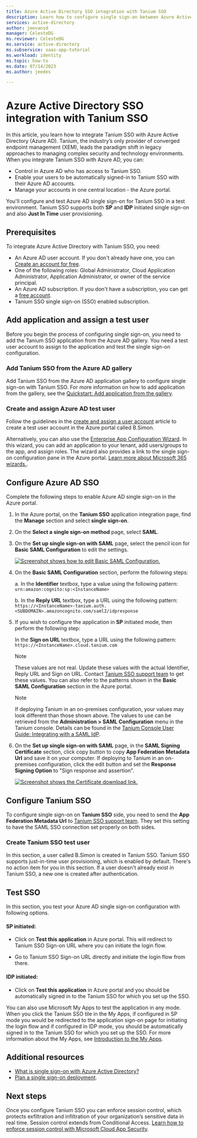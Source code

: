 ```yaml
---
title: Azure Active Directory SSO integration with Tanium SSO
description: Learn how to configure single sign-on between Azure Active Directory and Tanium SSO.
services: active-directory
author: jeevansd
manager: CelesteDG
ms.reviewer: CelesteDG
ms.service: active-directory
ms.subservice: saas-app-tutorial
ms.workload: identity
ms.topic: how-to
ms.date: 07/14/2023
ms.author: jeedes

---
```


# Azure Active Directory SSO integration with Tanium SSO

In this article, you learn how to integrate Tanium SSO with Azure Active Directory (Azure AD). Tanium, the industry’s only provider of converged endpoint management (XEM), leads the paradigm shift in legacy approaches to managing complex security and technology environments. When you integrate Tanium SSO with Azure AD, you can:

* Control in Azure AD who has access to Tanium SSO.
* Enable your users to be automatically signed-in to Tanium SSO with their Azure AD accounts.
* Manage your accounts in one central location - the Azure portal.

You'll configure and test Azure AD single sign-on for Tanium SSO in a test environment. Tanium SSO supports both **SP** and **IDP** initiated single sign-on and also **Just In Time** user provisioning.

## Prerequisites

To integrate Azure Active Directory with Tanium SSO, you need:

* An Azure AD user account. If you don't already have one, you can [Create an account for free](https://azure.microsoft.com/free/?WT.mc_id=A261C142F).
* One of the following roles: Global Administrator, Cloud Application Administrator, Application Administrator, or owner of the service principal.
* An Azure AD subscription. If you don't have a subscription, you can get a [free account](https://azure.microsoft.com/free/).
* Tanium SSO single sign-on (SSO) enabled subscription.

## Add application and assign a test user

Before you begin the process of configuring single sign-on, you need to add the Tanium SSO application from the Azure AD gallery. You need a test user account to assign to the application and test the single sign-on configuration.

### Add Tanium SSO from the Azure AD gallery

Add Tanium SSO from the Azure AD application gallery to configure single sign-on with Tanium SSO. For more information on how to add application from the gallery, see the [Quickstart: Add application from the gallery](../manage-apps/add-application-portal.md).

### Create and assign Azure AD test user

Follow the guidelines in the [create and assign a user account](../manage-apps/add-application-portal-assign-users.md) article to create a test user account in the Azure portal called B.Simon.

Alternatively, you can also use the [Enterprise App Configuration Wizard](https://portal.office.com/AdminPortal/home?Q=Docs#/azureadappintegration). In this wizard, you can add an application to your tenant, add users/groups to the app, and assign roles. The wizard also provides a link to the single sign-on configuration pane in the Azure portal. [Learn more about Microsoft 365 wizards.](/microsoft-365/admin/misc/azure-ad-setup-guides). 

## Configure Azure AD SSO

Complete the following steps to enable Azure AD single sign-on in the Azure portal.

1. In the Azure portal, on the **Tanium SSO** application integration page, find the **Manage** section and select **single sign-on**.
1. On the **Select a single sign-on method** page, select **SAML**.
1. On the **Set up single sign-on with SAML** page, select the pencil icon for **Basic SAML Configuration** to edit the settings.

   [ ![Screenshot shows how to edit Basic SAML Configuration.](common/edit-urls.png "Basic Configuration") ](common/edit-urls.png#lightbox)

1. On the **Basic SAML Configuration** section, perform the following steps:

    a. In the **Identifier** textbox, type a value using the following pattern:
    `urn:amazon:cognito:sp:<InstanceName>`

    b. In the **Reply URL** textbox, type a URL using the following pattern:
    `https://<InstanceName>-tanium.auth.<SUBDOMAIN>.amazoncognito.com/saml2/idpresponse`

1. If you wish to configure the application in **SP** initiated mode, then perform the following step:

    In the **Sign on URL** textbox, type a URL using the following pattern:
    `https://<InstanceName>.cloud.tanium.com`

    > [!NOTE]
    > These values are not real. Update these values with the actual Identifier, Reply URL and Sign on URL. Contact [Tanium SSO support team](mailto:integrations@tanium.com) to get these values. You can also refer to the patterns shown in the **Basic SAML Configuration** section in the Azure portal.

    > [!NOTE]
    > If deploying Tanium in an on-premises configuration, your values may look different than those shown above. The values to use can be retrieved from the **Administration > SAML Configuration** menu in the Tanium console. Details can be found in the [Tanium Console User Guide: Integrating with a SAML IdP](https://docs.tanium.com/platform_user/platform_user/console_using_saml.html?cloud=false "Integrating with a SAML IdP Guide").

1. On the **Set up single sign-on with SAML** page, in the **SAML Signing Certificate** section, click copy button to copy **App Federation Metadata Url** and save it on your computer. If deploying to Tanium in an on-premises configuration, click the edit button and set the **Response Signing Option** to "Sign response and assertion".

	[ ![Screenshot shows the Certificate download link.](common/copy-metadataurl.png "Certificate") ](common/copy-metadataurl.png#lightbox)

## Configure Tanium SSO

To configure single sign-on on **Tanium SSO** side, you need to send the **App Federation Metadata Url** to [Tanium SSO support team](mailto:integrations@tanium.com). They set this setting to have the SAML SSO connection set properly on both sides.

### Create Tanium SSO test user

In this section, a user called B.Simon is created in Tanium SSO. Tanium SSO supports just-in-time user provisioning, which is enabled by default. There's no action item for you in this section. If a user doesn't already exist in Tanium SSO, a new one is created after authentication.

## Test SSO 

In this section, you test your Azure AD single sign-on configuration with following options. 

#### SP initiated:

* Click on **Test this application** in Azure portal. This will redirect to Tanium SSO Sign-on URL where you can initiate the login flow.  

* Go to Tanium SSO Sign-on URL directly and initiate the login flow from there.

#### IDP initiated:

* Click on **Test this application** in Azure portal and you should be automatically signed in to the Tanium SSO for which you set up the SSO. 

You can also use Microsoft My Apps to test the application in any mode. When you click the Tanium SSO tile in the My Apps, if configured in SP mode you would be redirected to the application sign-on page for initiating the login flow and if configured in IDP mode, you should be automatically signed in to the Tanium SSO for which you set up the SSO. For more information about the My Apps, see [Introduction to the My Apps](../user-help/my-apps-portal-end-user-access.md).

## Additional resources

* [What is single sign-on with Azure Active Directory?](../manage-apps/what-is-single-sign-on.md)
* [Plan a single sign-on deployment](../manage-apps/plan-sso-deployment.md).

## Next steps

Once you configure Tanium SSO you can enforce session control, which protects exfiltration and infiltration of your organization’s sensitive data in real time. Session control extends from Conditional Access. [Learn how to enforce session control with Microsoft Cloud App Security](/cloud-app-security/proxy-deployment-aad).
